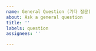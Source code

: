 ```yaml
---
name: General Question (기타 질문)
about: Ask a general question
title: ''
labels: question
assignees: ''

---
```


<!-- Thanks for filing an issue! You can tell anything related with this project. -->
